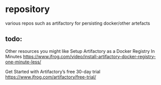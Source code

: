 # repository
various repos such as artifactory for persisting docker/other artefacts 

## todo:

Other resources you might like
Setup Artifactory as a Docker Registry In Minutes https://www.jfrog.com/video/install-artifactory-docker-registry-one-minute-less/

Get Started with Artifactory’s free 30-day trial https://www.jfrog.com/artifactory/free-trial/
